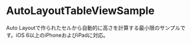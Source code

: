 AutoLayoutTableViewSample
=========================

Auto Layoutで作られたセルから自動的に高さを計算する最小限のサンプルです。iOS 6以上のiPhoneおよびiPadに対応。

